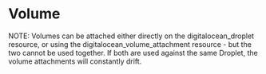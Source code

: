# Volume
NOTE:
Volumes can be attached either directly on the digitalocean_droplet resource, or using the digitalocean_volume_attachment resource - but the two cannot be used together. If both are used against the same Droplet, the volume attachments will constantly drift.